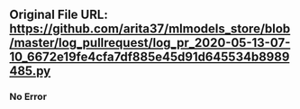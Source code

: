 ## Original File URL: https://github.com/arita37/mlmodels_store/blob/master/log_pullrequest/log_pr_2020-05-13-07-10_6672e19fe4cfa7df885e45d91d645534b8989485.py<br />

### No Error